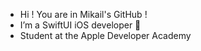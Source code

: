 - Hi ! You are in Mikail's GitHub !
- I’m a SwiftUI iOS developer 
- Student at the Apple Developer Academy

